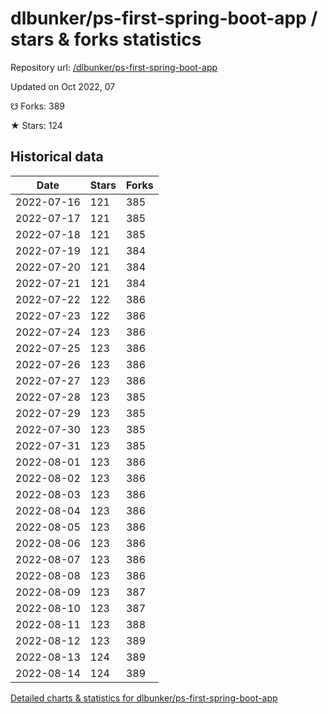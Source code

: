 # dlbunker/ps-first-spring-boot-app / stars & forks statistics

Repository url: [/dlbunker/ps-first-spring-boot-app](https://github.com/dlbunker/ps-first-spring-boot-app)

Updated on Oct 2022, 07

☋ Forks: 389

★ Stars: 124

## Historical data
| Date | Stars | Forks |
|------|-------|-------|
| 2022-07-16 | 121 | 385 | 
| 2022-07-17 | 121 | 385 | 
| 2022-07-18 | 121 | 385 | 
| 2022-07-19 | 121 | 384 | 
| 2022-07-20 | 121 | 384 | 
| 2022-07-21 | 121 | 384 | 
| 2022-07-22 | 122 | 386 | 
| 2022-07-23 | 122 | 386 | 
| 2022-07-24 | 123 | 386 | 
| 2022-07-25 | 123 | 386 | 
| 2022-07-26 | 123 | 386 | 
| 2022-07-27 | 123 | 386 | 
| 2022-07-28 | 123 | 385 | 
| 2022-07-29 | 123 | 385 | 
| 2022-07-30 | 123 | 385 | 
| 2022-07-31 | 123 | 385 | 
| 2022-08-01 | 123 | 386 | 
| 2022-08-02 | 123 | 386 | 
| 2022-08-03 | 123 | 386 | 
| 2022-08-04 | 123 | 386 | 
| 2022-08-05 | 123 | 386 | 
| 2022-08-06 | 123 | 386 | 
| 2022-08-07 | 123 | 386 | 
| 2022-08-08 | 123 | 386 | 
| 2022-08-09 | 123 | 387 | 
| 2022-08-10 | 123 | 387 | 
| 2022-08-11 | 123 | 388 | 
| 2022-08-12 | 123 | 389 | 
| 2022-08-13 | 124 | 389 | 
| 2022-08-14 | 124 | 389 | 


[Detailed charts & statistics for dlbunker/ps-first-spring-boot-app](https://reviewgithub.com/rep/dlbunker/ps-first-spring-boot-app)

